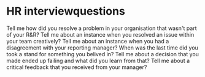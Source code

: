 # HR interviewquestions   
Tell me how did you resolve a problem in your organisation that wasn't part of your R&R?
Tell me about an instance when you resolved an issue within your team creatively?
Tell me about an instance when you had a disagreement with your reporting manager?
When was the last time did you took a stand for something you belived in?
Tell me about a decision that you made ended up failing and what did you learn from that?
Tell me about a critical feedback that you received from your manager? 
